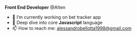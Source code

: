 **Front End Developer** @Alten
- 🔭 I’m currently working on bet tracker app
- 🌱 Deep dive into core **Javascript** language
- 📫 How to reach me: alessandrobellotta1998@gmail.com

